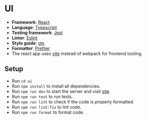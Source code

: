 # UI

- **Framework**: [React](https://reactjs.org/)
- **Language**: [Typescript](https://www.typescriptlang.org/)
- **Testing framework**: [Jest](https://jestjs.io/)
- **Linter**: [Eslint](https://eslint.org/)
- **Style guide**: [gts](https://github.com/google/gts)
- **Formatter**: [Prettier](https://prettier.io/)
- The react app uses [vite](https://vitejs.dev/) instead of webpack for frontend tooling.


## Setup 
- Run `cd ui`
- Run `npm install` to install all dependencies.
- Run `npm run dev` to start the server and visit [site](http://localhost:3000).
- Run `npm run test` to run tests.
- Run `npm run lint` to check if the code is properly formatted.
- Run `npm run lint:fix` to lint code.
- Run `npm run format` to format code.
